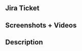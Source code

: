 <!-- Title Format = [JIRA-123] Short Description -->

## Jira Ticket

<!--  Format [JIRA-123] -->
<!-- This format enables auto linking -->

## Screenshots + Videos

<!-- If applicable, post screenshots or video of the changes -->

## Description

<!-- Walk through your changes -->
